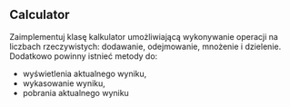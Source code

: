 ## Calculator

Zaimplementuj klasę kalkulator umożliwiającą wykonywanie operacji na liczbach rzeczywistych: dodawanie, odejmowanie, mnożenie i dzielenie. Dodatkowo powinny istnieć metody do:
- wyświetlenia aktualnego wyniku,
- wykasowanie wyniku,
- pobrania aktualnego wyniku
